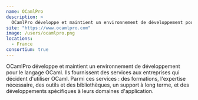 ```yaml
---
name: OCamlPro
description: >
  OCamlPro développe et maintient un environnement de développement pour le langage OCaml
site: "https://www.ocamlpro.com"
image: /users/ocamlpro.png
locations:
  - France
consortium: true
---
```


OCamlPro développe et maintient un environnement de développement pour le langage OCaml. Ils fournissent des services aux entreprises qui décident d'utiliser OCaml. Parmi ces services : des formations, l'expertise nécessaire, des outils et des bibliothèques, un support à long terme, et des développements spécifiques à leurs domaines d'application.
